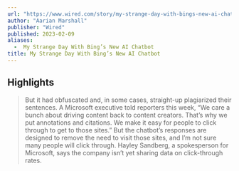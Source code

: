 ```yaml
---
url: "https://www.wired.com/story/my-strange-day-with-bings-new-ai-chatbot/"
author: "Aarian Marshall"
publisher: "Wired"
published: 2023-02-09
aliases:
  -  My Strange Day With Bing’s New AI Chatbot
title: My Strange Day With Bing’s New AI Chatbot
---
```


## Highlights
> But it had obfuscated and, in some cases, straight-up plagiarized their sentences. A Microsoft executive told reporters this week, “We care a bunch about driving content back to content creators. That’s why we put annotations and citations. We make it easy for people to click through to get to those sites.” But the chatbot’s responses are designed to remove the need to visit those sites, and I’m not sure many people will click through. Hayley Sandberg, a spokesperson for Microsoft, says the company isn’t yet sharing data on click-through rates.

